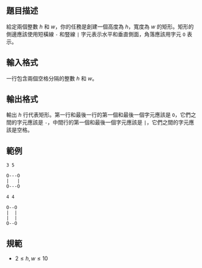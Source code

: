 ## 題目描述
給定兩個整數 $h$ 和 $w$，你的任務是創建一個高度為 $h$，寬度為 $w$ 的矩形。矩形的側邊應該使用短橫線 `-` 和豎線 `|` 字元表示水平和垂直側面，角落應該用字元 `O` 表示。

## 輸入格式
一行包含兩個空格分隔的整數 $h$ 和 $w$。

## 輸出格式
輸出 $h$ 行代表矩形。第一行和最後一行的第一個和最後一個字元應該是 `O`，它們之間的字元應該是 `-`，中間行的第一個和最後一個字元應該是 `|`，它們之間的字元應該是空格。

## 範例

```input1
3 5
```

```output1
O---O
|   |
O---O
```

```input2
4 4
```

```output2
O--O
|  |
|  |
O--O
```

## 規範
- $2 \leq h, w \leq 10$
